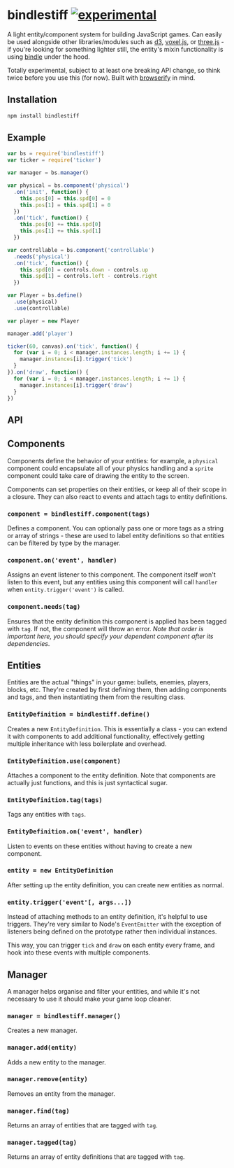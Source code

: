 # bindlestiff [![experimental](http://hughsk.github.io/stability-badges/dist/experimental.svg)](http://github.com/hughsk/stability-badges) #

A light entity/component system for building JavaScript games. Can
easily be used alongside other libraries/modules such as [d3](http://d3js.org),
[voxel.js](http://voxeljs.org), or
[three.js](http://threejs.org) - if you're looking for something lighter
still, the entity's mixin functionality is using
[bindle](http://github.com/hughsk/bindle) under the hood.

Totally experimental, subject to at least one breaking API change, so think
twice before you use this (for now). Built with
[browserify](http://browserify.org/) in mind.

## Installation ##

``` bash
npm install bindlestiff
```

## Example ##

``` javascript
var bs = require('bindlestiff')
var ticker = require('ticker')

var manager = bs.manager()

var physical = bs.component('physical')
  .on('init', function() {
    this.pos[0] = this.spd[0] = 0
    this.pos[1] = this.spd[1] = 0
  })
  .on('tick', function() {
    this.pos[0] += this.spd[0]
    this.pos[1] += this.spd[1]
  })

var controllable = bs.component('controllable')
  .needs('physical')
  .on('tick', function() {
    this.spd[0] = controls.down - controls.up
    this.spd[1] = controls.left - controls.right
  })

var Player = bs.define()
  .use(physical)
  .use(controllable)

var player = new Player

manager.add('player')

ticker(60, canvas).on('tick', function() {
  for (var i = 0; i < manager.instances.length; i += 1) {
    manager.instances[i].trigger('tick')
  }
}).on('draw', function() {
  for (var i = 0; i < manager.instances.length; i += 1) {
    manager.instances[i].trigger('draw')
  }
})
```

## API ##

## Components ##

Components define the behavior of your entities: for example, a `physical`
component could encapsulate all of your physics handling and a `sprite`
component could take care of drawing the entity to the screen.

Components can set properties on their entities, or keep all of their scope
in a closure. They can also react to events and attach tags to entity
definitions.

### `component = bindlestiff.component(tags)` ###

Defines a component. You can optionally pass one or more tags as a string
or array of strings - these are used to label entity definitions so that
entities can be filtered by type by the manager.

### `component.on('event', handler)` ###

Assigns an event listener to this component. The component itself won't
listen to this event, but any entities using this component will call
`handler` when `entity.trigger('event')` is called.

### `component.needs(tag)` ###

Ensures that the entity definition this component is applied has been tagged
with `tag`. If not, the component will throw an error. *Note that order is
important here, you should specify your dependent component after its
dependencies*.

## Entities ##

Entities are the actual "things" in your game: bullets, enemies, players,
blocks, etc. They're created by first defining them, then adding components
and tags, and then instantiating them from the resulting class.

### `EntityDefinition = bindlestiff.define()` ###

Creates a new `EntityDefinition`. This is essentially a class - you can extend
it with components to add additional functionality, effectively getting
multiple inheritance with less boilerplate and overhead.

### `EntityDefinition.use(component)` ###

Attaches a component to the entity definition. Note that components are
actually just functions, and this is just syntactical sugar.

### `EntityDefinition.tag(tags)` ###

Tags any entities with `tags`.

### `EntityDefinition.on('event', handler)` ###

Listen to events on these entities without having to create a new component.

### `entity = new EntityDefinition` ###

After setting up the entity definition, you can create new entities as normal.

### `entity.trigger('event'[, args...])` ###

Instead of attaching methods to an entity definition, it's helpful to use
triggers. They're very similar to Node's `EventEmitter` with the exception
of listeners being defined on the prototype rather then individual instances.

This way, you can trigger `tick` and `draw` on each entity every frame, and
hook into these events with multiple components.

## Manager ##

A manager helps organise and filter your entities, and while it's not necessary
to use it should make your game loop cleaner.

### `manager = bindlestiff.manager()` ###

Creates a new manager.

### `manager.add(entity)` ###

Adds a new entity to the manager.

### `manager.remove(entity)` ###

Removes an entity from the manager.

### `manager.find(tag)` ###

Returns an array of entities that are tagged with `tag`.

### `manager.tagged(tag)` ###

Returns an array of entity definitions that are tagged with `tag`.
